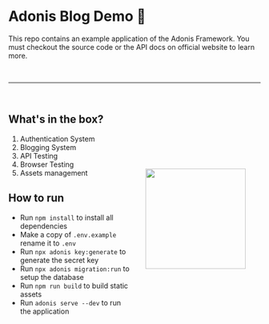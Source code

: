 # Adonis Blog Demo :triangular_ruler:

This repo contains an example application of the Adonis Framework. You must checkout the source code or the API docs on official website to learn more.

<br />
<hr />
<br />

<img src="http://res.cloudinary.com/adonisjs/image/upload/q_100/v1497112678/adonis-purple_pzkmzt.svg" width="200px" align="right" hspace="30px" vspace="140px">

## What's in the box?

1. Authentication System
2. Blogging System
3. API Testing
4. Browser Testing
5. Assets management

## How to run

- Run `npm install` to install all dependencies
- Make a copy of `.env.example` rename it to `.env`
- Run `npx adonis key:generate` to generate the secret key
- Run `npx adonis migration:run` to setup the database
- Run `npm run build` to build static assets
- Run `adonis serve --dev` to run the application
